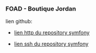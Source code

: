 ### FOAD - Boutique Jordan


lien github:


- [lien http du repository symfony](https://github.com/MrScrupulus/e-commerce_Jordan.git)

- [lien ssh du repository symfony](git@github.com:MrScrupulus/e-commerce_Jordan.git)




